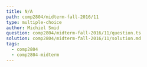 ```yaml
---
title: N/A
path: comp2804/midterm-fall-2016/11
type: multiple-choice
author: Michiel Smid
question: comp2804/midterm-fall-2016/11/question.ts
solution: comp2804/midterm-fall-2016/11/solution.md
tags:
  - comp2804
  - comp2804-midterm
---
```

